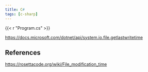 ```yaml
---
title: C#
tags: [c-sharp]
---
```


{{< r "Program.cs" >}}

<https://docs.microsoft.com/dotnet/api/system.io.file.getlastwritetime>

## References

<https://rosettacode.org/wiki/File_modification_time>
